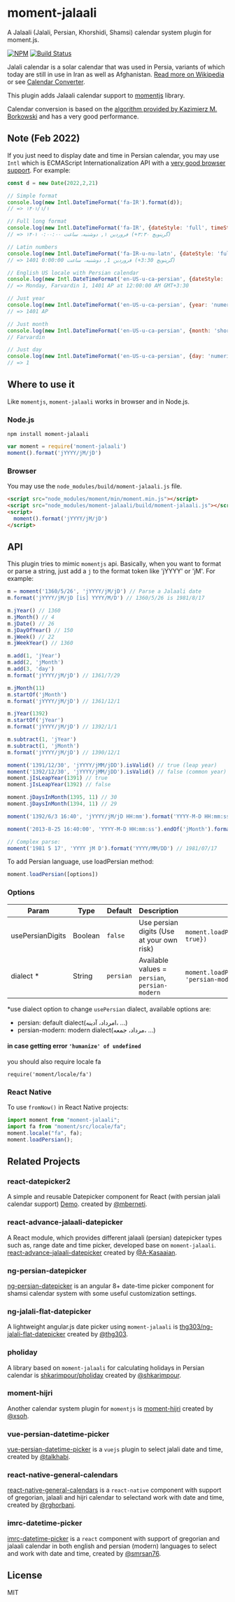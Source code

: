 # moment-jalaali

A Jalaali (Jalali, Persian, Khorshidi, Shamsi) calendar system plugin for moment.js.

[![NPM](https://img.shields.io/npm/v/moment-jalaali.svg)](https://www.npmjs.com/package/moment-jalaali)
[![Build Status](https://travis-ci.org/jalaali/moment-jalaali.png?branch=master)](https://travis-ci.org/jalaali/moment-jalaali)

Jalali calendar is a solar calendar that was used in Persia, variants of which today are still in use in Iran as well as Afghanistan. [Read more on Wikipedia](http://en.wikipedia.org/wiki/Jalali_calendar) or see [Calendar Converter](http://www.fourmilab.ch/documents/calendar/).

This plugin adds Jalaali calendar support to [momentjs](http://momentjs.com) library.

Calendar conversion is based on the [algorithm provided by Kazimierz M. Borkowski](http://www.astro.uni.torun.pl/~kb/Papers/EMP/PersianC-EMP.htm) and has a very good performance.

## Note (Feb 2022)

If you just need to display date and time in Persian calendar, you may use `Intl` which is ECMAScript Internationalization API with a [very good browser support](https://caniuse.com/mdn-javascript_builtins_intl_datetimeformat_format). For example:

```js
const d = new Date(2022,2,21)

// Simple format
console.log(new Intl.DateTimeFormat('fa-IR').format(d));
// => ۱۴۰۱/۱/۱

// Full long format
console.log(new Intl.DateTimeFormat('fa-IR', {dateStyle: 'full', timeStyle: 'long'}).format(d));
// => ۱۴۰۱ فروردین ۱, دوشنبه، ساعت ۰:۰۰:۰۰ (‎+۳:۳۰ گرینویچ)

// Latin numbers
console.log(new Intl.DateTimeFormat('fa-IR-u-nu-latn', {dateStyle: 'full', timeStyle: 'long'}).format(d));
// => 1401 فروردین 1, دوشنبه، ساعت 0:00:00 (‎+3:30 گرینویچ)

// English US locale with Persian calendar
console.log(new Intl.DateTimeFormat('en-US-u-ca-persian', {dateStyle: 'full', timeStyle: 'long'}).format(d));
// => Monday, Farvardin 1, 1401 AP at 12:00:00 AM GMT+3:30

// Just year
console.log(new Intl.DateTimeFormat('en-US-u-ca-persian', {year: 'numeric'}).format(d));
// => 1401 AP

// Just month
console.log(new Intl.DateTimeFormat('en-US-u-ca-persian', {month: 'short'}).format(d));
// Farvardin

// Just day
console.log(new Intl.DateTimeFormat('en-US-u-ca-persian', {day: 'numeric'}).format(d));
// => 1
```

## Where to use it

Like `momentjs`, `moment-jalaali` works in browser and in Node.js.

### Node.js

```shell
npm install moment-jalaali
```

```js
var moment = require('moment-jalaali')
moment().format('jYYYY/jM/jD')
```

### Browser

You may use the `node_modules/build/moment-jalaali.js` file.

```html
<script src="node_modules/moment/min/moment.min.js"></script>
<script src="node_modules/moment-jalaali/build/moment-jalaali.js"></script>
<script>
  moment().format('jYYYY/jM/jD')
</script>
```

## API

This plugin tries to mimic `momentjs` api. Basically, when you want to format or parse a string, just add a `j` to the format token like 'jYYYY' or 'jM'. For example:

```js
m = moment('1360/5/26', 'jYYYY/jM/jD') // Parse a Jalaali date
m.format('jYYYY/jM/jD [is] YYYY/M/D') // 1360/5/26 is 1981/8/17

m.jYear() // 1360
m.jMonth() // 4
m.jDate() // 26
m.jDayOfYear() // 150
m.jWeek() // 22
m.jWeekYear() // 1360

m.add(1, 'jYear')
m.add(2, 'jMonth')
m.add(3, 'day')
m.format('jYYYY/jM/jD') // 1361/7/29

m.jMonth(11)
m.startOf('jMonth')
m.format('jYYYY/jM/jD') // 1361/12/1

m.jYear(1392)
m.startOf('jYear')
m.format('jYYYY/jM/jD') // 1392/1/1

m.subtract(1, 'jYear')
m.subtract(1, 'jMonth')
m.format('jYYYY/jM/jD') // 1390/12/1

moment('1391/12/30', 'jYYYY/jMM/jDD').isValid() // true (leap year)
moment('1392/12/30', 'jYYYY/jMM/jDD').isValid() // false (common year)
moment.jIsLeapYear(1391) // true
moment.jIsLeapYear(1392) // false

moment.jDaysInMonth(1395, 11) // 30
moment.jDaysInMonth(1394, 11) // 29

moment('1392/6/3 16:40', 'jYYYY/jM/jD HH:mm').format('YYYY-M-D HH:mm:ss') // 2013-8-25 16:40:00

moment('2013-8-25 16:40:00', 'YYYY-M-D HH:mm:ss').endOf('jMonth').format('jYYYY/jM/jD HH:mm:ss') // 1392/6/31 23:59:59

// Complex parse:
moment('1981 5 17', 'YYYY jM D').format('YYYY/MM/DD') // 1981/07/17
```

To add Persian language, use loadPersian method:

```js
moment.loadPersian([options])
```

### Options

| Param            | Type    | Default   | Description                               | Example                                      |
| ---------------- | ------- | -------   | ----------------------------------------  | -------------------------------------------- |
| usePersianDigits | Boolean | `false`   | Use persian digits (Use at your own risk) | `moment.loadPersian({usePersianDigits: true})` |
| dialect *        | String  | `persian` | Available values = `persian`, `persian-modern` | `moment.loadPersian({dialect: 'persian-modern'})` |

*use dialect option to change `usePersian` dialect, available options are:

* persian: default dialect(امرداد، آدینه، ...)
* persian-modern: modern dialect(مرداد، جمعه، ...)
#### in case getting error `'humanize' of undefined` 
you should also require locale fa
```
require('moment/locale/fa')
```

### React Native

To use `fromNow()` in React Native projects:

```js
import moment from "moment-jalaali";
import fa from "moment/src/locale/fa";
moment.locale("fa", fa);
moment.loadPersian();
```

## Related Projects

### react-datepicker2
A simple and reusable Datepicker component for React (with persian jalali calendar support) [Demo](https://mberneti.github.io/react-datepicker2/). 
created by [@mberneti](https://github.com/mberneti).

### react-advance-jalaali-datepicker

A React module, which provides different jalaali (persian) datepicker types such as, range date and time picker, developed base on `moment-jalaali`. [react-advance-jalaali-datepicker](https://github.com/A-Kasaaian/react-advance-jalaali-datepicker) created by [@A-Kasaaian](https://github.com/A-Kasaaian).

### ng-persian-datepicker

[ng-persian-datepicker](https://github.com/Saeed-Pooyanfar/ng-persian-datepicker) is an angular 8+ date-time picker component for shamsi calendar system with some useful customization settings.

### ng-jalali-flat-datepicker

A lightweight angular.js date picker using `moment-jalaali` is [thg303/ng-jalali-flat-datepicker](https://github.com/thg303/ng-jalali-flat-datepicker) created by [@thg303](https://github.com/thg303).

### pholiday

A library based on `moment-jalaali` for calculating holidays in Persian calendar is [shkarimpour/pholiday](https://github.com/shkarimpour/pholiday) created by [@shkarimpour](https://github.com/shkarimpour).

### moment-hijri

Another calendar system plugin for `momentjs` is [moment-hijri](https://github.com/xsoh/moment-hijri) created by [@xsoh](https://github.com/xsoh).

### vue-persian-datetime-picker

[vue-persian-datetime-picker](https://github.com/talkhabi/vue-persian-datetime-picker) is a `vuejs` plugin to select jalali date and time, created by [@talkhabi](https://github.com/talkhabi).

### react-native-general-calendars

[react-native-general-calendars](https://github.com/rghorbani/react-native-general-calendars) is a `react-native` component with support of gregorian, jalaali and hijri calendar to selectand work with date and time, created by [@rghorbani](https://github.com/rghorbani).

### imrc-datetime-picker

[imrc-datetime-picker](https://github.com/smrsan76/imrc-datetime-picker) is a `react` component with support of gregorian and jalaali calendar in both english and persian (modern) languages to select and work with date and time, created by [@smrsan76](https://github.com/smrsan76).

## License

MIT
